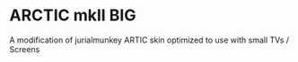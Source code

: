 ARCTIC mkII   BIG
===========

A modification of jurialmunkey ARTIC skin optimized to use with small TVs / Screens
